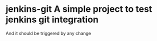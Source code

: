 # jenkins-git A simple project to test jenkins git integration
And it should be triggered by any change
